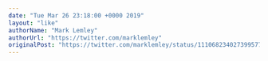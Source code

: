 ```yaml
---
date: "Tue Mar 26 23:18:00 +0000 2019"
layout: "like"
authorName: "Mark Lemley"
authorUrl: "https://twitter.com/marklemley"
originalPost: "https://twitter.com/marklemley/status/1110682340273995776"
---
```

